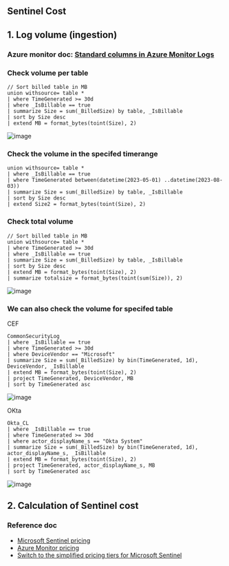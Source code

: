 ## Sentinel Cost

## 1. Log volume (ingestion)
### Azure monitor doc: [Standard columns in Azure Monitor Logs](https://learn.microsoft.com/en-us/azure/azure-monitor/logs/log-standard-columns#_billedsize)
### Check volume per table
```kusto
// Sort billed table in MB
union withsource= table *
| where TimeGenerated >= 30d
| where _IsBillable == true
| summarize Size = sum(_BilledSize) by table, _IsBillable 
| sort by Size desc 
| extend MB = format_bytes(toint(Size), 2)
```
![image](https://github.com/guguji666666/GJS-Sentinel-Tips/assets/96930989/fbc642bc-cfcd-4488-864d-ade7f5057d1f)


### Check the volume in the specifed timerange
```kusto
union withsource= table *
| where _IsBillable == true
| where TimeGenerated between(datetime(2023-05-01) ..datetime(2023-08-03))
| summarize Size = sum(_BilledSize) by table, _IsBillable 
| sort by Size desc 
| extend Size2 = format_bytes(toint(Size), 2)
```

### Check total volume
```kusto
// Sort billed table in MB
union withsource= table *
| where TimeGenerated >= 30d
| where _IsBillable == true
| summarize Size = sum(_BilledSize) by table, _IsBillable 
| sort by Size desc 
| extend MB = format_bytes(toint(Size), 2)
| summarize totalsize = format_bytes(toint(sum(Size)), 2)
```
![image](https://github.com/guguji666666/GJS-Sentinel-Tips/assets/96930989/702bc6d7-f2ca-4916-8926-09264d23148f)

### We can also check the volume for specifed table

CEF
```kusto
CommonSecurityLog
| where _IsBillable == true
| where TimeGenerated >= 30d
| where DeviceVendor == "Microsoft"
| summarize Size = sum(_BilledSize) by bin(TimeGenerated, 1d), DeviceVendor, _IsBillable 
| extend MB = format_bytes(toint(Size), 2)
| project TimeGenerated, DeviceVendor, MB
| sort by TimeGenerated asc
```
![image](https://github.com/guguji666666/GJS-Sentinel-Tips/assets/96930989/b0d79dd1-0fd9-436c-a35f-1f8838264766)

OKta
```kusto
Okta_CL
| where _IsBillable == true
| where TimeGenerated >= 30d
| where actor_displayName_s == "Okta System"
| summarize Size = sum(_BilledSize) by bin(TimeGenerated, 1d), actor_displayName_s, _IsBillable 
| extend MB = format_bytes(toint(Size), 2)
| project TimeGenerated, actor_displayName_s, MB
| sort by TimeGenerated asc
```
![image](https://github.com/guguji666666/GJS-Sentinel-Tips/assets/96930989/ef304968-bcba-4cc5-9378-4127dadf7afd)


## 2. Calculation of Sentinel cost
### Reference doc
* [Microsoft Sentinel pricing](https://azure.microsoft.com/en-us/pricing/details/microsoft-sentinel/)
* [Azure Monitor pricing](https://azure.microsoft.com/en-us/pricing/details/monitor/)
* [Switch to the simplified pricing tiers for Microsoft Sentinel](https://learn.microsoft.com/en-us/azure/sentinel/enroll-simplified-pricing-tier?tabs=microsoft-sentinel)
